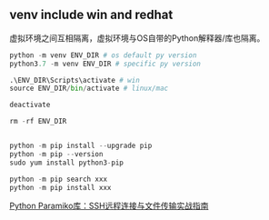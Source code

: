 ## venv include win and redhat

虚拟环境之间互相隔离，虚拟环境与OS自带的Python解释器/库也隔离。

```python
python -m venv ENV_DIR # os default py version
python3.7 -m venv ENV_DIR # specific py version

.\ENV_DIR\Scripts\activate # win
source ENV_DIR/bin/activate # linux/mac

deactivate

rm -rf ENV_DIR


python -m pip install --upgrade pip
python -m pip --version
sudo yum install python3-pip

python -m pip search xxx
python -m pip install xxx

```


[Python Paramiko库：SSH远程连接与文件传输实战指南](https://blog.csdn.net/wuShiJingZuo/article/details/134924451)


